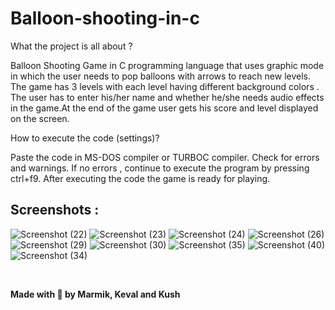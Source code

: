 # Balloon-shooting-in-c

What the project is all about ?

Balloon Shooting Game in C programming language that uses graphic mode in which the user needs to pop balloons with arrows to reach new levels. The game has 3 levels with each level having different background colors . The user has to enter his/her name and whether he/she needs audio effects in the game.At the end of the game user gets his score and level displayed on the screen.


 How to execute the code (settings)?
 
 Paste the code in MS-DOS compiler or TURBOC compiler.
 Check for errors and warnings.
 If no errors , continue to execute the program by pressing ctrl+f9.
 After executing the code the game is ready for playing.
 

 ## Screenshots :
 
![Screenshot (22)](https://user-images.githubusercontent.com/72034531/113768770-d65ab480-973d-11eb-97fb-c5475c47c020.png)
![Screenshot (23)](https://user-images.githubusercontent.com/72034531/113768776-d8bd0e80-973d-11eb-809a-f754dcd027ca.png)
![Screenshot (24)](https://user-images.githubusercontent.com/72034531/113768783-da86d200-973d-11eb-8504-5ccda2bd5696.png)
![Screenshot (26)](https://user-images.githubusercontent.com/72034531/113768789-dc509580-973d-11eb-8654-444e5d26a484.png)
![Screenshot (29)](https://user-images.githubusercontent.com/72034531/113768801-deb2ef80-973d-11eb-8584-ca201de5432e.png)
![Screenshot (30)](https://user-images.githubusercontent.com/72034531/113768807-dfe41c80-973d-11eb-9baa-f78c817a7f47.png)
![Screenshot (35)](https://user-images.githubusercontent.com/72034531/113768813-e1ade000-973d-11eb-8a11-858286923fb2.png)
![Screenshot (40)](https://user-images.githubusercontent.com/72034531/113768826-e5416700-973d-11eb-8409-f8a7ac904bc0.png)
![Screenshot (34)](https://user-images.githubusercontent.com/72034531/113768829-e6729400-973d-11eb-8bf3-8be39a623470.png)

<br>

**Made with 💙 by Marmik, Keval and Kush**

